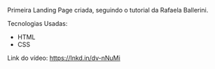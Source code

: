 Primeira Landing Page criada, seguindo o tutorial da Rafaela Ballerini.

Tecnologias Usadas:
- HTML
- CSS

Link do vídeo: https://lnkd.in/dv-nNuMi